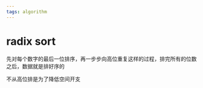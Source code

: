 ```yaml
---
tags: algorithm
---
```


# radix sort

先对每个数字的最后一位排序，再一步步向高位重复这样的过程，排完所有的位数之后，数据就是排好序的

不从高位排是为了降低空间开支
